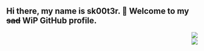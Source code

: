 ## Hi there, my name is sk00t3r. 👋 Welcome to my ~~sad~~ WiP GitHub profile.
<p>
<a href="https://github.com/anuraghazra/github-readme-stats">
  <img align="right" src="https://github-readme-stats.vercel.app/api?username=sk00t3r&theme=radical&show_icons=true" />
<br>
  <img align="right" src="https://github-readme-stats.vercel.app/api/top-langs/?username=sk00t3r&layout=compact" />  
</a>
  </p>

<!--
**sk00t3r/sk00t3r** is a ✨ _special_ ✨ repository because its `README.md` (this file) appears on your GitHub profile.

Here are some ideas to get you started:

- 🔭 I’m currently working on ...
- 🌱 I’m currently learning ...
- 👯 I’m looking to collaborate on ...
- 🤔 I’m looking for help with ...
- 💬 Ask me about ...
- 📫 How to reach me: ...
- 😄 Pronouns: ...
- ⚡ Fun fact: ...
-->
